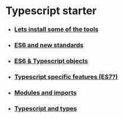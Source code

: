# Typescript starter

* ### [Lets install some of the tools](readmes/typescript-starter.md)
* ### [ES6 and new standards](readmes/es6-language.md)
* ### [ES6 & Typescript objects](readmes/es6-ts-objects.md)
* ### [Typescript specific features (ES7?)](readmes/typescript-es7.md)
* ### [Modules and imports](readmes/es6-ts-modules.md)
* ### [Typescript and types](readmes/typescript-types.md)
